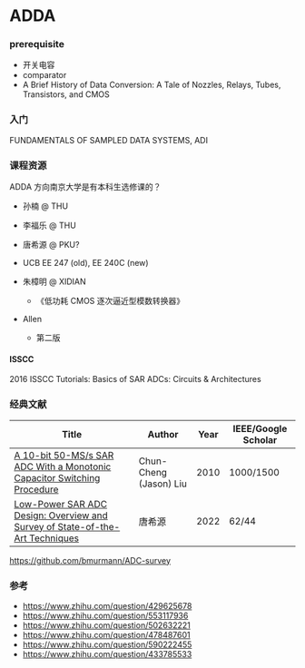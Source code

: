 # ADDA

### prerequisite

- 开关电容
- comparator
- A Brief History of Data Conversion: A Tale of Nozzles, Relays, Tubes, Transistors, and CMOS


### 入门

FUNDAMENTALS OF SAMPLED DATA SYSTEMS, ADI

### 课程资源

ADDA 方向南京大学是有本科生选修课的？


- 孙楠 @ THU
- 李福乐 @ THU
- 唐希源 @ PKU?
- UCB EE 247 (old), EE 240C (new)

- 朱樟明 @ XIDIAN
  - 《低功耗 CMOS 逐次逼近型模数转换器》
- Allen
  - 第二版
 

#### ISSCC

2016 ISSCC Tutorials: Basics of SAR ADCs: Circuits & Architectures



### 经典文献

| Title                                                        | Author                 | Year | IEEE/Google Scholar |
| ------------------------------------------------------------ | ---------------------- | ---- | ------------------- |
| [A 10-bit 50-MS/s SAR ADC With a Monotonic Capacitor Switching Procedure](https://ieeexplore.ieee.org/document/5437496) | Chun-Cheng (Jason) Liu | 2010 | 1000/1500           |
| [Low-Power SAR ADC Design: Overview and Survey of State-of-the-Art Techniques](https://ieeexplore.ieee.org/document/9761973) | 唐希源                 | 2022 | 62/44               |



https://github.com/bmurmann/ADC-survey


### 参考

- https://www.zhihu.com/question/429625678
- https://www.zhihu.com/question/553117936
- https://www.zhihu.com/question/502632221
- https://www.zhihu.com/question/478487601
- https://www.zhihu.com/question/590222455
- https://www.zhihu.com/question/433785533
